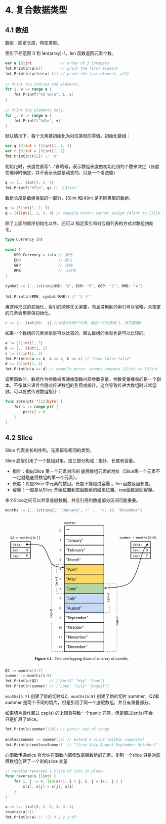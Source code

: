 # 4. 复合数据类型

## 4.1 数组

数组：固定长度，特定类型。

索引下标范围 0 到 len\(array\)-1，len 函数返回元素个数。

```go
var a [3]int             // array of 3 integers
fmt.Println(a[0])        // print the first element
fmt.Println(a[len(a)-1]) // print the last element, a[2]

// Print the indices and elements.
for i, v := range a {
    fmt.Printf("%d %d\n", i, v)
}

// Print the elements only.
for _, v := range a {
    fmt.Printf("%d\n", v)
}
```

默认情况下，每个元素被初始化为对应类型的零值。初始化数组：

```go
var q [3]int = [3]int{1, 2, 3}
var r [3]int = [3]int{1, 2}
fmt.Println(r[2]) // "0"
```

初始化时，长度位置写"..."省略号，表示数组长度由初始化值的个数来决定（长度在编译时确定，并不表示长度是动态的，只是一个语法糖）

```go
q := [...]int{1, 2, 3}
fmt.Printf("%T\n", q) // "[3]int"
```

数组长度是数组类型的一部分，\[3\]int 和\[4\]int 是不同类型的数组。

```go
q := [3]int{1, 2, 3}
q = [4]int{1, 2, 3, 4} // compile error: cannot assign [4]int to [3]int
```

除了上面的顺序初始化以外，还可以 指定索引和对应值列表的方式对数组初始化。

```go
type Currency int

const (
    USD Currency = iota // 美元
    EUR                 // 欧元
    GBP                 // 英镑
    RMB                 // 人民币
)

symbol := [...]string{USD: "$", EUR: "€", GBP: "￡", RMB: "￥"}

fmt.Println(RMB, symbol[RMB]) // "3 ￥"
```

用这种形式的初始化，索引的顺序无关紧要，而且没用到的索引可以省略，未指定的元素会用零值初始化。

```go
r := [...]int{99: -1} //长度为100个元素，最后一个元素是-1，其它都是0
```

如果一个数组的元素类型是可以比较的，那么数组的类型也是可以比较的。

```go
a := [2]int{1, 2}
b := [...]int{1, 2}
c := [2]int{1, 3}
fmt.Println(a == b, a == c, b == c) // "true false false"
d := [3]int{1, 2}
fmt.Println(a == d) // compile error: cannot compare [2]int == [3]int
```

调用函数时，数组作为参数被传递给函数内部参数变量，参数变量接收的是一个副本。不像其它语言会隐式传递数组的引用或指针。这会导致传递大数组时非常低效。可以显式传递数组指针：

```go
func zero(ptr *[32]byte) {
    for i := range ptr {
        ptr[i] = 0
    }
}
```

## 4.2 Slice

Silce 代表变长的序列。元素都有相同的类型。

Slice 底层引用了一个数组对象。由三部分构成：指针、长度和容量。

* 指针：指向Slice 第一个元素对应的 底层数组元素的地址（Slice第一个元素不一定就是底层数组的第一个元素）。
* 长度：对应Slice 中元素的数目。长度不能超过容量 。len 函数返回长度。
* 容量：一般是从Slice 开始位置到底层数组的结尾位置。cap函数返回容量。

多个Slice之间可以共享底层数据，并且引用的数组部分区间可能重叠。

```go
months := [...]string{1: "January", /* ... */, 12: "December"}
```

![](../.gitbook/assets/image%20%282%29.png)

```go
Q2 := months[4:7]
summer := months[6:9]
fmt.Println(Q2)     // ["April" "May" "June"]
fmt.Println(summer) // ["June" "July" "August"]
```

`months[4:7]` 创建了新的切片Q2，`months[6:9]` 创建了新的切片 summer，Q2和summer 是两个不同的切片，但是引用了同一个底层数组，并且有重叠部分。

如果切片操作超过 cap\(s\) 的上限将导致一个panic 异常，但是超过len\(s\)不会，只是扩展了slice。

```go
fmt.Println(summer[:20]) // panic: out of range

endlessSummer := summer[:5] // extend a slice (within capacity)
fmt.Println(endlessSummer)  // "[June July August September October]"
```

向函数传递slice 将允许在函数内部修改底层数组的元素。复制一个slice 只是对底层数组创建了一个新的slice 变量

```go
// reverse reverses a slice of ints in place.
func reverse(s []int) {
    for i, j := 0, len(s)-1; i < j; i, j = i+1, j-1 {
        s[i], s[j] = s[j], s[i]
    }
}
```

```go
a := [...]int{0, 1, 2, 3, 4, 5}
reverse(a[:])
fmt.Println(a) // "[5 4 3 2 1 0]"
```

